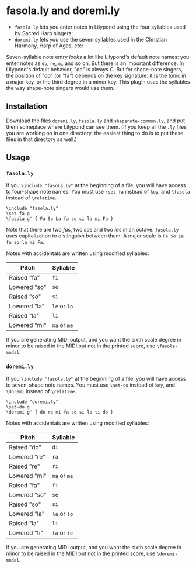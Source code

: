 # fasola.ly and doremi.ly

* `fasola.ly` lets you enter notes in Lilypond using the four syllables used by
Sacred Harp singers: 
* `doremi.ly` lets you use the seven syllables used in the Christian Harmony,
Harp of Ages, etc:

Seven-syllable note entry *looks* a lot like Lilypond's default note
names: you enter notes as `do`, `re`, `mi` and so on. But there is an important difference. In Lilypond's default behavior,
"do" is always C. But for shape-note singers, the position of "do" (or "fa")
depends on the key signature: it is the tonic in a major key, or the third
degree in a minor key. This plugin uses the syllables the way shape-note singers
would use them.

## Installation

Download the files `doremi.ly`, `fasola.ly` and `shapenote-common.ly`, and 
put them someplace where Lilypond can see them. (If you keep all the `.ly` files
you are working on in one directory, the easiest thing to do is to put these files 
in that directory as well.)

## Usage

### `fasola.ly`
If you `\include "fasola.ly"` at the beginning of a file, you will have access to four-shape note names.
You must use `\set-fa` instead of `key`, and `\fasola` instead of `\relative`.

```
\include "fasola.ly"
\set-fa g
\fasola g' { Fa So La fa so si la mi Fa }
```

Note that there are two *fa*s, two *so*s and two *la*s in an octave.
`fasola.ly` uses capitalization to distinguish between them. A major
scale is `Fa So La fa so la mi Fa`.

Notes with accidentals are written using modified syllables:

Pitch | Syllable 
----|----
Raised "fa"| `fi`
Lowered "so"| `se`
Raised "so"| `si`
 Lowered "la"| `le` or `lo`
 Raised "la"| `li`
Lowered "mi"| `ma` or `me`

If you are generating MIDI output, and you want the sixth scale degree in minor to be
raised in the MIDI but not in the printed score, use `\fasola-modal`.

### `doremi.ly`
If you `\include "fasola.ly"` at the beginning of a file, you will have access to seven-shape note names.
You must use `\set-do` instead of `key`, and `\doremi` instead of `\relative`.

```
\include "doremi.ly"
\set-do g
\doremi g' { do re mi fa so si la ti do }
```

Notes with accidentals are written using modified syllables:


Pitch | Syllable 
----|----
 Raised "do"| `di`
 Lowered "re"| `ra`
 Raised "re"| `ri`
Lowered "mi"| `ma` or `me`
Raised "fa"| `fi`
Lowered "so"| `se`
Raised "so"| `si`
 Lowered "la"| `le` or `lo`
 Raised "la"| `li`
 Lowered "ti"| `ta` or `te`

If you are generating MIDI output, and you want the sixth scale degree in minor to be
raised in the MIDI but not in the printed score, use `\doremi-modal`.


